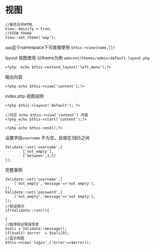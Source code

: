 视图
========
	
	//是否合并HTML
	View::$minify = true;  
	//VIEW theme
	View::set_theme('wap');


`app`这个namespace下可直接使用 `$this->view(name,[])`

layout 视图使用
以theme为例 `webroot/themes/admin/default.layout.php`


	<?php  echo $this->extend_layout('left_menu');?>

输出内容

	<?php echo $this->view['content'];?> 

index.php 视图说明 
	
	<?php $this->layout('default'); ?>
	
	//对应 echo $this->view['content'] 内容
	<?php echo $this->start('content');?>
		...
	<?php echo $this->end();?>

设置字段`username` 不为空，且值在3到5之间

	Validate::set('username',[
			['not_empty'],
			['between',3,5]
	]);

完整事例

	Validate::set('username',[
		['not_empty','message'=>'not empty'], 
	]);
	Validate::set('password',[
		['not_empty','message'=>'not empty'], 
	]); 
	//验证成功
	if(Validate::run()){  
		
	}
	//取得验证错误信息
	$vali = Validate::message();
 	if($vali) $error  = $vali[0];
	//显示视图
 	$this->view('login',['error'=>$error]);
	